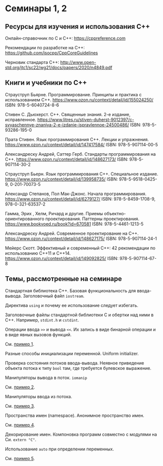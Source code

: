 # Семинары 1, 2

## Ресурсы для изучения и использования C++

Онлайн-справочник по C и C++:
https://cppreference.com

Рекомендации по разработке на C++:
https://github.com/isocpp/CppCoreGuidelines

Черновик стандарта C++:
http://www.open-std.org/jtc1/sc22/wg21/docs/papers/2020/n4849.pdf

## Книги и учебники по C++

Страуструп Бьярне. Программирование. Принципы и практика с использованием C++.
https://www.ozon.ru/context/detail/id/155024250/
ISBN: 978-5-6040724-8-6

Стивен С. Дьюхерст. C++. Священные знания. 2-е издание, исправленное.
https://www.litres.ru/stiven-duherst-9012397/c-svyaschennye-znaniya-2-e-izdanie-ispravlennoe-24500486/
ISBN: 978-5-93286-195-0

Прата Стивен. Язык программирования C++. Лекции и упражнения.
https://www.ozon.ru/context/detail/id/147417584/
ISBN: 978-5-907114-00-5

Александреску Андрей, Саттер Герб. Стандарты программирования на С++.
https://www.ozon.ru/context/detail/id/148627173/
ISBN: 978-5-907114-30-2

Страуструп Бьерн. Язык программирования C++. Специальное издание.
https://www.ozon.ru/context/detail/id/139958735/
ISBN: 978-5-9518-0425-9, 0-201-70073-5

Александр Степанов, Пол Мак-Джонс. Начала программирования.
https://www.ozon.ru/context/detail/id/6279127/
ISBN: 978-5-8459-1708-9, 978-0-321-63537-2

Гамма, Эрих , Хелм, Ричард и другие. Приемы объектно-ориентированного проектирования. Паттерны проектирования.
https://www.bookvoed.ru/book?id=670581
ISBN: 978-5-4461-1213-5

Александреску Андрей. Современное проектирование на C++.
https://www.ozon.ru/context/detail/id/148627175/
ISBN: 978-5-907114-24-1

Мейерс Скотт. Эффективный и современный С++: 42 рекомендации по использованию C++11 и C++14.
https://www.ozon.ru/context/detail/id/149092825/
ISBN: 978-5-907114-67-8

## Темы, рассмотренные на семинаре

Стандартная библиотека C++. Базовая функциональность для ввода-вывода.
Заголовочный файл `iostream`.

Директива `using` и почему ее использование следует избегать.

Заголовочные файлы стандартной библиотеки C и обертки над ними в C++.
Например, `stdint.h` и `cstdint`.

Операции ввода `>>` и вывода `<<`. Их запись в виде бинарной операции
и в виде явных вызовов функций.

См. [пример 1](01-hello-1.cpp).

Разные способы инициализации переменной. Uniform initializer.

Проверка состояния потоков ввода-вывода. Неявное приведение объекта потока
к типу `bool` там, где требуется булевское выражение.

Манипуляторы вывода в поток. `iomanip`

См. [пример 2](02-sum-1.cpp).

Манипуляторы ввода из потока.

См. [пример 3](03-readchar-1.cpp).

Пространства имен (namespace). Анонимное пространство имен.

См. [пример 4](04-namespace-1.cpp).

Декорирование имен. Компоновка программ совместно с модулями на Си. `extern "C"`.

Использование `auto` при определении переменных.

См. [пример 5](05-auto-1.cpp).
